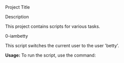 Project Title

Description

This project contains scripts for various tasks. 

0-iambetty

This script switches the current user to the user 'betty'.

**Usage:**
To run the script, use the command:

